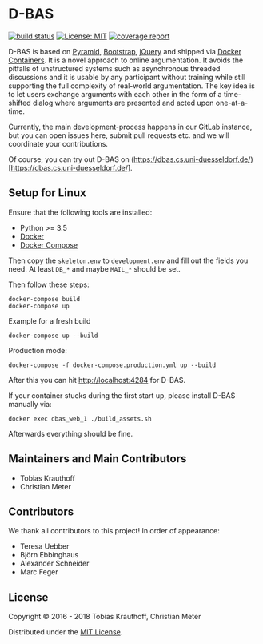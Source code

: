 # D-BAS

[![build status](https://gitlab.cs.uni-duesseldorf.de/cn-tsn/project/dbas/dbas/badges/master/build.svg)](https://gitlab.cs.uni-duesseldorf.de/cn-tsn/project/dbas/dbas/commits/master)
[![License: MIT](https://img.shields.io/badge/License-MIT-yellow.svg)](https://opensource.org/licenses/MIT)
[![coverage report](https://gitlab.cs.uni-duesseldorf.de/cn-tsn/project/dbas/dbas/badges/master/coverage.svg)](https://gitlab.cs.uni-duesseldorf.de/cn-tsn/project/dbas/dbas/commits/master)

D-BAS is based on [Pyramid](http://www.pylonsproject.org/), [Bootstrap](http://getbootstrap.com/),
[jQuery](https://jquery.com/) and shipped via [Docker Containers](https://www.docker.com/). It is a novel approach to online
argumentation. It avoids the pitfalls of  unstructured systems such as asynchronous threaded discussions and it is
usable by any participant without training while still supporting the full complexity  of real-world argumentation.
The key idea is to let users exchange arguments  with each other in the form of a time-shifted dialog where arguments
are presented and acted upon one-at-a-time.

Currently, the main development-process happens in our GitLab instance, but you
can open issues here, submit pull requests etc. and we will coordinate your
contributions.

Of course, you can try out D-BAS on (https://dbas.cs.uni-duesseldorf.de/)[https://dbas.cs.uni-duesseldorf.de/].

## Setup for Linux

Ensure that the following tools are installed:

* Python >= 3.5
* [Docker](https://docs.docker.com/engine/installation/)
* [Docker Compose](https://docs.docker.com/compose/install/)

Then copy the `skeleton.env` to `development.env` and fill out the fields you need.
At least `DB_*` and maybe `MAIL_*` should be set.

Then follow these steps:

    docker-compose build
    docker-compose up

Example for a fresh build

    docker-compose up --build

Production mode:

    docker-compose -f docker-compose.production.yml up --build

After this you can hit [http://localhost:4284](http://localhost:4284) for D-BAS.

If your container stucks during the first start up, please install D-BAS manually via:

    docker exec dbas_web_1 ./build_assets.sh

Afterwards everything should be fine.


## Maintainers and Main Contributors

* Tobias Krauthoff
* Christian Meter


## Contributors

We thank all contributors to this project! In order of appearance:

* Teresa Uebber
* Björn Ebbinghaus
* Alexander Schneider
* Marc Feger


## License

Copyright © 2016 - 2018 Tobias Krauthoff, Christian Meter

Distributed under the [MIT License](https://gitlab.cs.uni-duesseldorf.de/project/dbas/raw/master/LICENSE).
